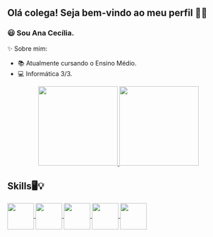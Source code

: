 ## Olá colega! Seja bem-vindo ao meu perfil 👩‍💻

### 😃 Sou Ana Cecília.

 ✨ Sobre mim:
- 📚 Atualmente cursando o Ensino Médio.
- 💻 Informática 3/3.

<div align="center">

 
<a href="https://github.com/anacecilia-hb">
<!-- <img height="180em" src="https://github-readme-stats.vercel.app/api?username=anacecilia-hb&show_icons=true&theme=radical&include_all_commits=true&count_private=true"/>
 -->
 
<img height="180em" src="https://github-readme-stats.vercel.app/api?username=anacecilia-hb&show_icons=true&theme=chartreuse-dark"/>

<img height="180em" src="https://github-readme-stats.vercel.app/api/top-langs/?username=anacecilia-hb&layout=donut&theme=chartreuse-dark"/>
 
 </a>



</div>

## Skills🖥️💡

<div>
 
<a href="https://github.com/anacecilia-hb">
<img align="center" height="60" widht="70" src="https://cdn.jsdelivr.net/gh/devicons/devicon/icons/html5/html5-original.svg">
</a>

<a href="https://github.com/anacecilia-hb">
<img align="center" height="60" widht="70" src="https://cdn.jsdelivr.net/gh/devicons/devicon/icons/css3/css3-original.svg">
</a>
  
<a href="https://github.com/anacecilia-hb">
<img align="center" height="60" widht="70" src="https://cdn.jsdelivr.net/gh/devicons/devicon/icons/javascript/javascript-original.svg">
</a>
  
<a href="https://github.com/anacecilia-hb">
<img align="center" height="60" widht="70" src="https://cdn.jsdelivr.net/gh/devicons/devicon/icons/java/java-plain-wordmark.svg">
</a>

<a href="https://github.com/anacecilia-hb">
<img align="center" height="60" widht="70" src="https://cdn.jsdelivr.net/gh/devicons/devicon/icons/adonisjs/adonisjs-original.svg">
</a>

</div>



